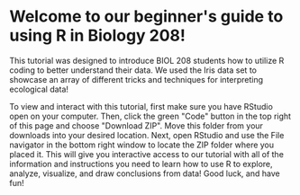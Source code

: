 # Welcome to our beginner's guide to using R in Biology 208!

This tutorial was designed to introduce BIOL 208 students how to utilize R coding to better understand their data. We used the Iris data set to showcase an array of different tricks and techniques for interpreting ecological data!

To view and interact with this tutorial, first make sure you have RStudio open on your computer. Then, click the green "Code" button in the top right of this page and choose "Download ZIP". Move this folder from your downloads into your desired location. Next, open RStudio and use the File navigator in the bottom right window to locate the ZIP folder where you placed it. This will give you interactive access to our tutorial with all of the information and instructions you need to learn how to use R to explore, analyze, visualize, and draw conclusions from data! Good luck, and have fun!
